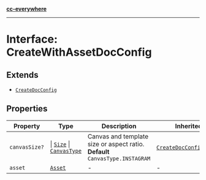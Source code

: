 [**cc-everywhere**](../../../../../../index.md)

***

# Interface: CreateWithAssetDocConfig

## Extends

- [`CreateDocConfig`](create-doc-config.md)

## Properties

| Property | Type | Description | Inherited from |
| ------ | ------ | ------ | ------ |
| `canvasSize?` | \| [`Size`](../../../asset-types/interfaces/size.md) \| [`CanvasType`](../../../layout-types/enumerations/canvas-type.md) | Canvas and template size or aspect ratio. **Default** `CanvasType.INSTAGRAM` | [`CreateDocConfig`](../../doc-config-types/interfaces/create-doc-config.md).[`canvasSize`](../../doc-config-types/interfaces/create-doc-config.md#canvassize) |
| `asset` | [`Asset`](../../../asset-types/type-aliases/asset.md) | - | - |
